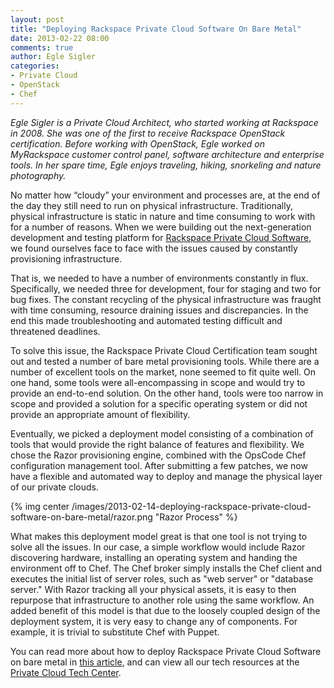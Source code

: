 ```yaml
---
layout: post
title: "Deploying Rackspace Private Cloud Software On Bare Metal"
date: 2013-02-22 08:00
comments: true
author: Egle Sigler
categories: 
- Private Cloud
- OpenStack
- Chef
---
```

_Egle Sigler is a Private Cloud Architect, who started working at Rackspace in 2008. She was one of the first to receive Rackspace OpenStack certification. Before working with OpenStack, Egle worked on MyRackspace customer control panel, software architecture and enterprise tools. In her spare time, Egle enjoys traveling, hiking, snorkeling and nature photography._

No matter how “cloudy” your environment and processes are, at the end of the day they still need to run on physical infrastructure. Traditionally, physical infrastructure is static in nature and time consuming to work with for a number of reasons. When we were building out the next-generation development and testing platform for [Rackspace Private Cloud Software](http://www.rackspace.com/cloud/private/openstack_software/), we found ourselves face to face with the issues caused by constantly provisioning infrastructure.
<!--More-->
That is, we needed to have a number of environments constantly in flux. Specifically, we needed three for development, four for staging and two for bug fixes. The constant recycling of the physical infrastructure was fraught with time consuming, resource draining issues and discrepancies. In the end this made troubleshooting and automated testing difficult and threatened deadlines.

To solve this issue, the Rackspace Private Cloud Certification team sought out and tested a number of bare metal provisioning tools. While there are a number of excellent tools on the market, none seemed to fit quite well. On one hand, some tools were all-encompassing in scope and would try to provide an end-to-end solution. On the other hand, tools were too narrow in scope and provided a solution for a specific operating system or did not provide an appropriate amount of flexibility.

Eventually, we picked a deployment model consisting of a combination of tools that would provide the right balance of features and flexibility. We chose the Razor provisioning engine, combined with the OpsCode Chef configuration management tool. After submitting a few patches, we now have a flexible and automated way to deploy and manage the physical layer of our private clouds.

{% img center /images/2013-02-14-deploying-rackspace-private-cloud-software-on-bare-metal/razor.png "Razor Process" %}

What makes this deployment model great is that one tool is not trying to solve all the issues. In our case, a simple workflow would include Razor discovering hardware, installing an operating system and handing the environment off to Chef. The Chef broker simply installs the Chef client and executes the initial list of server roles, such as "web server" or "database server." With Razor tracking all your physical assets, it is easy to then repurpose that infrastructure to another role using the same workflow. An added benefit of this model is that due to the loosely coupled design of the deployment system, it is very easy to change any of components. For example, it is trivial to substitute Chef with Puppet. 

You can read more about how to deploy Rackspace Private Cloud Software on bare metal in [this article](http://www.rackspace.com/knowledge_center/article/bare-metal-to-rackspace-private-cloud), and can view all our tech resources at the [Private Cloud Tech Center](http://www.rackspace.com/knowledge_center/article/private-cloud-tech-resources).
